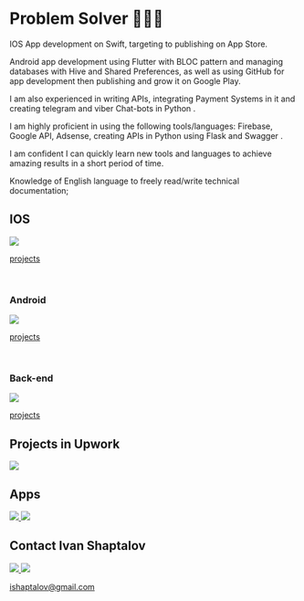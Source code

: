 <a name="readme-top"></a> 
# Problem Solver 👨‍💻🔨 

<p>IOS App development on Swift, targeting to publishing on App Store.</p>

<p>Android app development using Flutter with BLOC pattern and managing 
databases with Hive and Shared Preferences, as well as using GitHub
for app development then publishing and grow it on Google Play.</p>

<p>I am also experienced in writing APIs, integrating Payment Systems in it and creating telegram and viber Chat-bots in Python .</p>
<p>I am highly proficient in using the following tools/languages: Firebase, Google API, Adsense, 
creating APIs in Python using Flask and Swagger .   </p>
<p>I am confident I can quickly learn new tools and languages to achieve amazing results in a short period of time. </p>
<p>Knowledge of English language to freely read/write technical documentation;</p>

## IOS 
<div>
  <a href="https://github.com/IvanShaptalov?tab=repositories&q=&type=public&language=swift">
    <img src="https://skillicons.dev/icons?i=swift,firebase,git,bash" />
    <p>projects</p>
  </a>
  <br />
 
</div>
<div>
  <h3>Android</h3>
  <a href="https://github.com/IvanShaptalov?tab=repositories&q=&type=public&language=dart">
    <img src="https://skillicons.dev/icons?i=flutter,dart,androidstudio,vscode" />
    <p>projects</p>
  </a>
  <br />
  
</div>
<div>
  <h3>Back-end</h3>
  <a href="https://github.com/IvanShaptalov?tab=repositories&q=&type=public&language=python">
    <img src="https://skillicons.dev/icons?i=python,django,flask,docker,postgres,bots,heroku,postman">
    <p>projects</p>
  </a>
</div> 

## Projects in Upwork 

<a href="https://www.upwork.com/freelancers/ivanshaptalov">
  <img src="https://encrypted-tbn0.gstatic.com/images?q=tbn:ANd9GcQG7J6wgLemAB5GE6iPUvwdARY9UCo10jdBj1ccfWtVXbIhGqQM7jQZYjM&usqp=CAU">
</a>

## Apps

 <a href="#">
    <img src="https://developer.apple.com/assets/elements/badges/download-on-the-app-store.svg" />
  </a>

<a href="https://play.google.com/store/apps/dev?id=8126792309483961458">
    <img src="https://lh3.googleusercontent.com/q1k2l5CwMV31JdDXcpN4Ey7O43PxnjAuZBTmcHEwQxVuv_2wCE2gAAQMWxwNUC2FYEOnYgFPOpw6kmHJWuEGeIBLTj9CuxcOEeU8UXyzWJq4NJM3lg=s0" />
  </a>
  
<!-- CONTACT --> 

## Contact Ivan Shaptalov 



<a href="https://www.instagram.com/eye_van92">
  <img src="https://skillicons.dev/icons?i=instagram">
</a>
<a href="https://www.linkedin.com/in/ivan-shaptalov-68b173222/">
  <img src="https://skillicons.dev/icons?i=linkedin">
</a> 

ishaptalov@gmail.com
